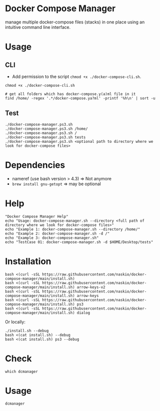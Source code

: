 # Docker Compose Manager

manage multiple docker-compose files (stacks) in one place using an intuitive command line interface.

# Usage

## CLI

- Add permission to the script `chmod +x ./docker-compose-cli.sh`.

```shell
chmod +x ./docker-compose-cli.sh

# get all folders which has docker-compose.y(a)ml file in it
find /home/ -regex '.*/docker-compose.ya?ml' -printf '%h\n' | sort -u
```

## Test

```
./docker-compose-manager.ps3.sh
./docker-compose-manager.ps3.sh /home/
./docker-compose-manager.ps3.sh /
./docker-compose-manager.ps3.sh tests
./docker-compose-manager.ps3.sh <optional path to directory where we look for docker-compose files>
```

# Dependencies

- nameref (use bash version > 4.3) => Not anymore
- ```brew install gnu-getopt``` => may be optional

# Help

```
"Docker Compose Manager Help"
echo "Usage: docker-compose-manager.sh --directory <full path of directory where we look for docker-compose files>"
echo "Example 1: docker-compose-manager.sh --directory /home/"
echo "Example 2: docker-compose-manager.sh -d /"
echo "Example 3: docker-compose-manager.sh"
echo "TestCase 01: docker-compose-manager.sh -d $HOME/Desktop/tests"
```

# Installation

```shell
bash <(curl -sSL https://raw.githubusercontent.com/naskio/docker-compose-manager/main/install.sh)
bash <(curl -sSL https://raw.githubusercontent.com/naskio/docker-compose-manager/main/install.sh) arrow-keys-v2
bash <(curl -sSL https://raw.githubusercontent.com/naskio/docker-compose-manager/main/install.sh) arrow-keys
bash <(curl -sSL https://raw.githubusercontent.com/naskio/docker-compose-manager/main/install.sh) ps3
bash <(curl -sSL https://raw.githubusercontent.com/naskio/docker-compose-manager/main/install.sh) dialog
```

Or locally:

```
./install.sh --debug
bash <(cat install.sh) --debug
bash <(cat install.sh) ps3 --debug
```

# Check

```
which dcmanager
```

# Usage

```shell
dcmanager
```